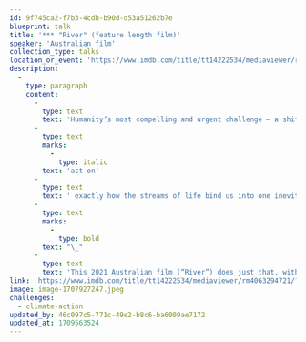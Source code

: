 ```yaml
---
id: 9f745ca2-f7b3-4cdb-b90d-d53a51262b7e
blueprint: talk
title: '*** "River" (feature length film)'
speaker: 'Australian film'
collection_type: talks
location_or_event: 'https://www.imdb.com/title/tt14222534/mediaviewer/rm4063294721/?ref_=ext_shr_em'
description:
  -
    type: paragraph
    content:
      -
        type: text
        text: 'Humanity’s most compelling and urgent challenge — a shift that underpins all of our major crises — is to understand and appreciate and '
      -
        type: text
        marks:
          -
            type: italic
        text: 'act on'
      -
        type: text
        text: ' exactly how the streams of life bind us into one inevitable village.'
      -
        type: text
        marks:
          -
            type: bold
        text: "\_"
      -
        type: text
        text: 'This 2021 Australian film (“River”) does just that, with awesome beauty and wisdom.'
link: 'https://www.imdb.com/title/tt14222534/mediaviewer/rm4063294721/?ref_=ext_shr_em'
image: image-1707927247.jpeg
challenges:
  - climate-action
updated_by: 46c097c5-771c-49e2-b8c6-ba6009ae7172
updated_at: 1709563524
---
```


